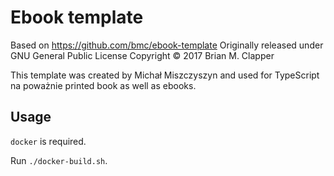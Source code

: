 # Ebook template
Based on https://github.com/bmc/ebook-template
Originally released under GNU General Public License Copyright © 2017 Brian M. Clapper

This template was created by Michał Miszczyszyn and used for TypeScript na poważnie printed book as well as ebooks.


## Usage

`docker` is required.

Run `./docker-build.sh`.
